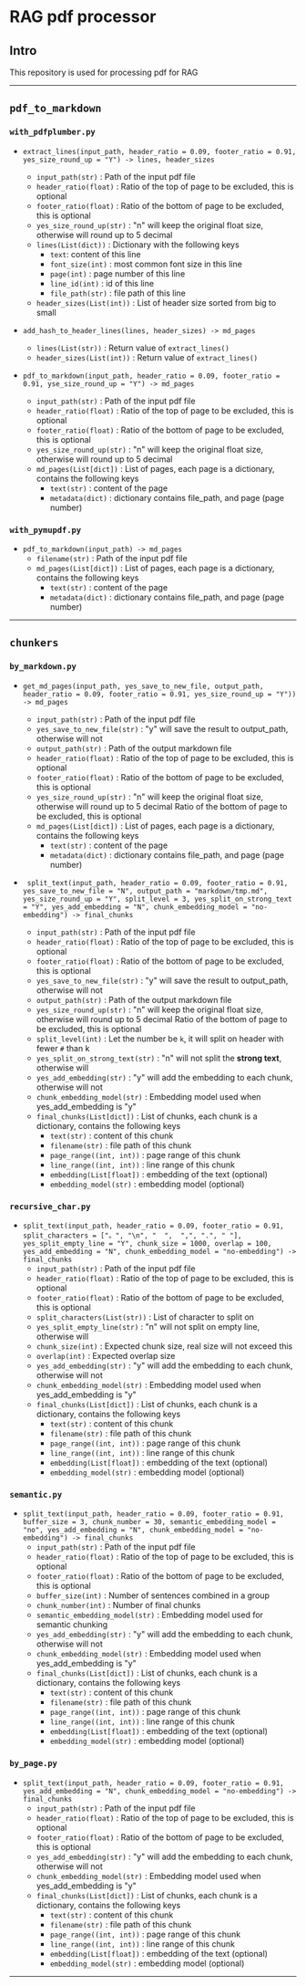 # RAG pdf processor
## Intro

This repository is used for processing pdf for RAG

---

## `pdf_to_markdown`
### `with_pdfplumber.py`
* `extract_lines(input_path, header_ratio = 0.09, footer_ratio = 0.91, yes_size_round_up = "Y") -> lines, header_sizes`
    - `input_path(str)` :
Path of the input pdf file
    - `header_ratio(float)` :
Ratio of the top of page to be excluded, this is optional
    - `footer_ratio(float)` :
Ratio of the bottom of page to be excluded, this is optional
    - `yes_size_round_up(str)` :
"n" will keep the original float size, otherwise will round up to 5 decimal
    - `lines(List(dict))` :
Dictionary with the following keys
        - `text`: content of this line
        - `font_size(int)` : most common font size in this line
        - `page(int)` : page number of this line
        - `line_id(int)` : id of this line
        - `file_path(str)` : file path of this line
    - `header_sizes(List(int))` :
List of header size sorted from big to small
* `add_hash_to_header_lines(lines, header_sizes) -> md_pages`
    - `lines(List(str))` :
Return value of `extract_lines()`
    - `header_sizes(List(int))` :
Return value of `extract_lines()`

* `pdf_to_markdown(input_path, header_ratio = 0.09, footer_ratio = 0.91, yse_size_round_up = "Y") -> md_pages`
    - `input_path(str)` :
Path of the input pdf file
    - `header_ratio(float)` :
Ratio of the top of page to be excluded, this is optional
    - `footer_ratio(float)` :
Ratio of the bottom of page to be excluded, this is optional
    - `yes_size_round_up(str)` :
"n" will keep the original float size, otherwise will round up to 5 decimal
    - `md_pages(List[dict])` :
List of pages, each page is a dictionary, contains the following keys
        - `text(str)` : content of the page
        - `metadata(dict)` : dictionary contains file_path, and page (page number) 

### `with_pymupdf.py`
* `pdf_to_markdown(input_path) -> md_pages`
    - `filename(str)` :
Path of the input pdf file
    - `md_pages(List[dict])` :
List of pages, each page is a dictionary, contains the following keys
        - `text(str)` : content of the page
        - `metadata(dict)` : dictionary contains file_path, and page (page number) 
    
---

## `chunkers`
### `by_markdown.py`
* `get_md_pages(input_path, yes_save_to_new_file, output_path, header_ratio = 0.09, footer_ratio = 0.91, yes_size_round_up = "Y")) -> md_pages`
    - `input_path(str)` :
Path of the input pdf file
    -  `yes_save_to_new_file(str)` :
"y" will save the result to output_path, otherwise will not
    - `output_path(str)` :
Path of the output markdown file
    - `header_ratio(float)` :
Ratio of the top of page to be excluded, this is optional
    - `footer_ratio(float)` :
Ratio of the bottom of page to be excluded, this is optional
    - `yes_size_round_up(str)` :
"n" will keep the original float size, otherwise will round up to 5 decimal
Ratio of the bottom of page to be excluded, this is optional
    - `md_pages(List[dict])` :
List of pages, each page is a dictionary, contains the following keys
        - `text(str)` : content of the page
        - `metadata(dict)` : dictionary contains file_path, and page (page number)

* ``` split_text(input_path, header_ratio = 0.09, footer_ratio = 0.91, yes_save_to_new_file = "N", output_path = "markdown/tmp.md", yes_size_round_up = "Y", split_level = 3, yes_split_on_strong_text = "Y", yes_add_embedding = "N", chunk_embedding_model = "no-embedding") -> final_chunks```
    - `input_path(str)` :
Path of the input pdf file
    - `header_ratio(float)` :
Ratio of the top of page to be excluded, this is optional
    - `footer_ratio(float)` :
Ratio of the bottom of page to be excluded, this is optional
    -  `yes_save_to_new_file(str)` :
"y" will save the result to output_path, otherwise will not
    - `output_path(str)` :
Path of the output markdown file
    - `yes_size_round_up(str)` :
"n" will keep the original float size, otherwise will round up to 5 decimal
Ratio of the bottom of page to be excluded, this is optional
    - `split_level(int)` :
Let the number be `k`, it will split on header with fewer `#` than k
    - `yes_split_on_strong_text(str)` :
"n" will not split the **strong text**, otherwise will
    - `yes_add_embedding(str)` :
"y" will add the embedding to each chunk, otherwise will not
    - `chunk_embedding_model(str)` :
Embedding model used when yes\_add_embedding is "y"
    - `final_chunks(List[dict])` :
List of chunks, each chunk is a dictionary, contains the following keys
        - `text(str)` : content of this chunk
        - `filename(str)` : file path of this chunk
        - `page_range((int, int))` : page range of this chunk
        - `line_range((int, int))` : line range of this chunk
        - `embedding(List[float])` : embedding of the text (optional)
        - `embedding_model(str)` : embedding model (optional)

### `recursive_char.py`
* `split_text(input_path, header_ratio = 0.09, footer_ratio = 0.91, split_characters = ["。", "\n", "  ",  ",", ".", " "], yes_split_empty_line = "Y", chunk_size = 1000, overlap = 100, yes_add_embedding = "N", chunk_embedding_model = "no-embedding") -> final_chunks`
    - `input_path(str)` :
Path of the input pdf file
    - `header_ratio(float)` :
Ratio of the top of page to be excluded, this is optional
    - `footer_ratio(float)` :
Ratio of the bottom of page to be excluded, this is optional
    - `split_characters(List(str))` :
List of character to split on
    - `yes_split_empty_line(str)` :
"n" will not split on empty line, otherwise will
    - `chunk_size(int)` :
Expected chunk size, real size will not exceed this
    - `overlap(int)` :
Expected overlap size
    - `yes_add_embedding(str)` :
"y" will add the embedding to each chunk, otherwise will not
    - `chunk_embedding_model(str)` :
Embedding model used when yes\_add_embedding is "y"
    - `final_chunks(List[dict])` :
List of chunks, each chunk is a dictionary, contains the following keys
        - `text(str)` : content of this chunk
        - `filename(str)` : file path of this chunk
        - `page_range((int, int))` : page range of this chunk
        - `line_range((int, int))` : line range of this chunk
        - `embedding(List[float])` : embedding of the text (optional)
        - `embedding_model(str)` : embedding model (optional)

### `semantic.py`
* `split_text(input_path, header_ratio = 0.09, footer_ratio = 0.91, buffer_size = 3, chunk_number = 30, semantic_embedding_model = "no", yes_add_embedding = "N", chunk_embedding_model = "no-embedding") -> final_chunks`
    - `input_path(str)` :
Path of the input pdf file
    - `header_ratio(float)` :
Ratio of the top of page to be excluded, this is optional
    - `footer_ratio(float)` :
Ratio of the bottom of page to be excluded, this is optional
    - `buffer_size(int)` :
Number of sentences combined in a group
    - `chunk_number(int)` :
Number of final chunks
    - `semantic_embedding_model(str)` :
Embedding model used for semantic chunking
    - `yes_add_embedding(str)` :
"y" will add the embedding to each chunk, otherwise will not
    - `chunk_embedding_model(str)` :
Embedding model used when yes\_add_embedding is "y"
    - `final_chunks(List[dict])` :
List of chunks, each chunk is a dictionary, contains the following keys
        - `text(str)` : content of this chunk
        - `filename(str)` : file path of this chunk
        - `page_range((int, int))` : page range of this chunk
        - `line_range((int, int))` : line range of this chunk
        - `embedding(List[float])` : embedding of the text (optional)
        - `embedding_model(str)` : embedding model (optional)

### `by_page.py`
* `split_text(input_path, header_ratio = 0.09, footer_ratio = 0.91, yes_add_embedding = "N", chunk_embedding_model = "no-embedding") -> final_chunks`
    - `input_path(str)` :
Path of the input pdf file
    - `header_ratio(float)` :
Ratio of the top of page to be excluded, this is optional
    - `footer_ratio(float)` :
Ratio of the bottom of page to be excluded, this is optional
    - `yes_add_embedding(str)` :
"y" will add the embedding to each chunk, otherwise will not
    - `chunk_embedding_model(str)` :
Embedding model used when yes\_add_embedding is "y"
    - `final_chunks(List[dict])` :
List of chunks, each chunk is a dictionary, contains the following keys
        - `text(str)` : content of this chunk
        - `filename(str)` : file path of this chunk
        - `page_range((int, int))` : page range of this chunk
        - `line_range((int, int))` : line range of this chunk
        - `embedding(List[float])` : embedding of the text (optional)
        - `embedding_model(str)` : embedding model (optional)
---
